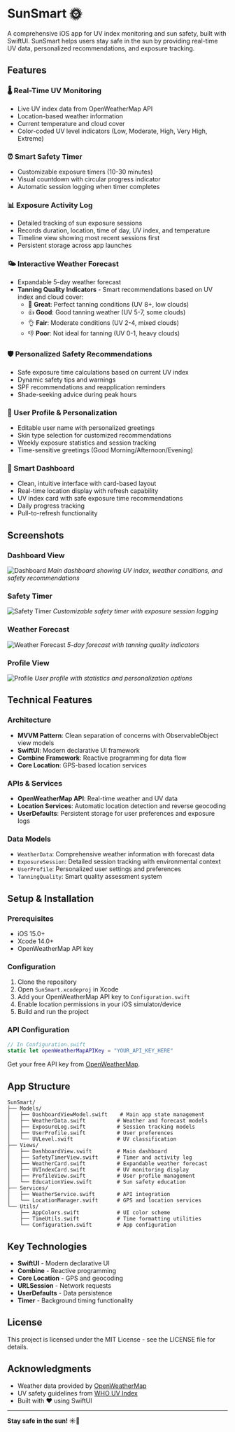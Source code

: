 # SunSmart 🌞

A comprehensive iOS app for UV index monitoring and sun safety, built with SwiftUI. SunSmart helps users stay safe in the sun by providing real-time UV data, personalized recommendations, and exposure tracking.

## Features

### 🌡️ Real-Time UV Monitoring
- Live UV index data from OpenWeatherMap API
- Location-based weather information
- Current temperature and cloud cover
- Color-coded UV level indicators (Low, Moderate, High, Very High, Extreme)

### ⏰ Smart Safety Timer
- Customizable exposure timers (10-30 minutes)
- Visual countdown with circular progress indicator
- Automatic session logging when timer completes

### 📊 Exposure Activity Log
- Detailed tracking of sun exposure sessions
- Records duration, location, time of day, UV index, and temperature
- Timeline view showing most recent sessions first
- Persistent storage across app launches

### 🌤️ Interactive Weather Forecast
- Expandable 5-day weather forecast
- **Tanning Quality Indicators** - Smart recommendations based on UV index and cloud cover:
  - 🎯 **Great**: Perfect tanning conditions (UV 8+, low clouds)
  - 👍 **Good**: Good tanning weather (UV 5-7, some clouds)
  - 👌 **Fair**: Moderate conditions (UV 2-4, mixed clouds)
  - 👎 **Poor**: Not ideal for tanning (UV 0-1, heavy clouds)

### 🛡️ Personalized Safety Recommendations
- Safe exposure time calculations based on current UV index
- Dynamic safety tips and warnings
- SPF recommendations and reapplication reminders
- Shade-seeking advice during peak hours

### 👤 User Profile & Personalization
- Editable user name with personalized greetings
- Skin type selection for customized recommendations
- Weekly exposure statistics and session tracking
- Time-sensitive greetings (Good Morning/Afternoon/Evening)

### 🎯 Smart Dashboard
- Clean, intuitive interface with card-based layout
- Real-time location display with refresh capability
- UV index card with safe exposure time recommendations
- Daily progress tracking
- Pull-to-refresh functionality

## Screenshots

### Dashboard View
![Dashboard](screenshots/dashboard.png)
*Main dashboard showing UV index, weather conditions, and safety recommendations*

### Safety Timer
![Safety Timer](screenshots/timer.png)
*Customizable safety timer with exposure session logging*

### Weather Forecast
![Weather Forecast](screenshots/forecast.png)
*5-day forecast with tanning quality indicators*

### Profile View
![Profile](screenshots/profile.png)
*User profile with statistics and personalization options*

## Technical Features

### Architecture
- **MVVM Pattern**: Clean separation of concerns with ObservableObject view models
- **SwiftUI**: Modern declarative UI framework
- **Combine Framework**: Reactive programming for data flow
- **Core Location**: GPS-based location services

### APIs & Services
- **OpenWeatherMap API**: Real-time weather and UV data
- **Location Services**: Automatic location detection and reverse geocoding
- **UserDefaults**: Persistent storage for user preferences and exposure logs

### Data Models
- `WeatherData`: Comprehensive weather information with forecast data
- `ExposureSession`: Detailed session tracking with environmental context
- `UserProfile`: Personalized user settings and preferences
- `TanningQuality`: Smart quality assessment system

## Setup & Installation

### Prerequisites
- iOS 15.0+
- Xcode 14.0+
- OpenWeatherMap API key

### Configuration
1. Clone the repository
2. Open `SunSmart.xcodeproj` in Xcode
3. Add your OpenWeatherMap API key to `Configuration.swift`
4. Enable location permissions in your iOS simulator/device
5. Build and run the project

### API Configuration
```swift
// In Configuration.swift
static let openWeatherMapAPIKey = "YOUR_API_KEY_HERE"
```

Get your free API key from [OpenWeatherMap](https://openweathermap.org/api).

## App Structure

```
SunSmart/
├── Models/
│   ├── DashboardViewModel.swift    # Main app state management
│   ├── WeatherData.swift          # Weather and forecast models
│   ├── ExposureLog.swift          # Session tracking models
│   ├── UserProfile.swift          # User preferences
│   └── UVLevel.swift              # UV classification
├── Views/
│   ├── DashboardView.swift        # Main dashboard
│   ├── SafetyTimerView.swift      # Timer and activity log
│   ├── WeatherCard.swift          # Expandable weather forecast
│   ├── UVIndexCard.swift          # UV monitoring display
│   ├── ProfileView.swift          # User profile management
│   └── EducationView.swift        # Sun safety education
├── Services/
│   ├── WeatherService.swift       # API integration
│   └── LocationManager.swift      # GPS and location services
└── Utils/
    ├── AppColors.swift            # UI color scheme
    ├── TimeUtils.swift            # Time formatting utilities
    └── Configuration.swift        # App configuration
```

## Key Technologies

- **SwiftUI** - Modern declarative UI
- **Combine** - Reactive programming
- **Core Location** - GPS and geocoding
- **URLSession** - Network requests
- **UserDefaults** - Data persistence
- **Timer** - Background timing functionality


## License

This project is licensed under the MIT License - see the LICENSE file for details.

## Acknowledgments

- Weather data provided by [OpenWeatherMap](https://openweathermap.org/)
- UV safety guidelines from [WHO UV Index](https://www.who.int/news-room/q-a-detail/ultraviolet-(uv)-radiation)
- Built with ❤️ using SwiftUI

---

**Stay safe in the sun! ☀️🧴** 
